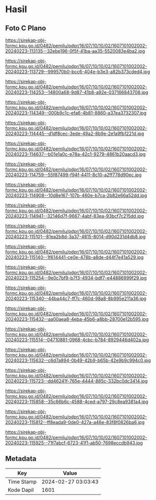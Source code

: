 # Hasil

## Foto C Plano

https://sirekap-obj-formc.kpu.go.id/0482/pemilu/pdpr/16/07/10/10/02/1607101002002-20240223-113135--32ebe196-0f5f-41ba-aa35-5520083e4ba2.jpg

https://sirekap-obj-formc.kpu.go.id/0482/pemilu/pdpr/16/07/10/10/02/1607101002002-20240223-113729--999570b0-bcc6-404e-b3e3-a82b373cded4.jpg

https://sirekap-obj-formc.kpu.go.id/0482/pemilu/pdpr/16/07/10/10/02/1607101002002-20240223-114253--14800a68-9d87-41b8-a92e-037166843708.jpg

https://sirekap-obj-formc.kpu.go.id/0482/pemilu/pdpr/16/07/10/10/02/1607101002002-20240223-114349--000b9c1c-efa6-4b81-8860-a37ea3732307.jpg

https://sirekap-obj-formc.kpu.go.id/0482/pemilu/pdpr/16/07/10/10/02/1607101002002-20240223-114445--d1df8cec-3ede-49a2-8b9e-2e1a9fb1221d.jpg

https://sirekap-obj-formc.kpu.go.id/0482/pemilu/pdpr/16/07/10/10/02/1607101002002-20240223-114637--b01e1a0c-e78a-42c1-9279-4861b20aacd3.jpg

https://sirekap-obj-formc.kpu.go.id/0482/pemilu/pdpr/16/07/10/10/02/1607101002002-20240223-114759--55f87499-f94f-4411-8c10-a2ff778d90ec.jpg

https://sirekap-obj-formc.kpu.go.id/0482/pemilu/pdpr/16/07/10/10/02/1607101002002-20240223-114908--10d8e167-107b-460e-b7ca-2b82e66a52dd.jpg

https://sirekap-obj-formc.kpu.go.id/0482/pemilu/pdpr/16/07/10/10/02/1607101002002-20240223-114941--32146d7f-9667-4abf-83ea-93bcf7c215dd.jpg

https://sirekap-obj-formc.kpu.go.id/0482/pemilu/pdpr/16/07/10/10/02/1607101002002-20240223-115101--81ea2b8d-3a37-4815-8014-d90d231d4db8.jpg

https://sirekap-obj-formc.kpu.go.id/0482/pemilu/pdpr/16/07/10/10/02/1607101002002-20240223-115140--1f614441-ce0e-478b-a8de-d44f7e41a529.jpg

https://sirekap-obj-formc.kpu.go.id/0482/pemilu/pdpr/16/07/10/10/02/1607101002002-20240223-115254--9e0c7bf9-b7f3-4934-bdf7-e44886999f29.jpg

https://sirekap-obj-formc.kpu.go.id/0482/pemilu/pdpr/16/07/10/10/02/1607101002002-20240223-115340--44ba44c7-ff7c-460d-98a8-8b995e211a36.jpg

https://sirekap-obj-formc.kpu.go.id/0482/pemilu/pdpr/16/07/10/10/02/1607101002002-20240223-115432--aa00aea8-4eba-45b6-a8bb-28700e12b595.jpg

https://sirekap-obj-formc.kpu.go.id/0482/pemilu/pdpr/16/07/10/10/02/1607101002002-20240223-115514--04710881-0968-4cbc-b784-8929446d402a.jpg

https://sirekap-obj-formc.kpu.go.id/0482/pemilu/pdpr/16/07/10/10/02/1607101002002-20240223-115632--c6d7a894-0b49-42b9-b65b-42e9b9c994c0.jpg

https://sirekap-obj-formc.kpu.go.id/0482/pemilu/pdpr/16/07/10/10/02/1607101002002-20240223-115723--dd46241f-765e-4444-885c-332bc0dc3414.jpg

https://sirekap-obj-formc.kpu.go.id/0482/pemilu/pdpr/16/07/10/10/02/1607101002002-20240223-115858--35c66b6c-4588-4ced-a797-29c8ea9381a4.jpg

https://sirekap-obj-formc.kpu.go.id/0482/pemilu/pdpr/16/07/10/10/02/1607101002002-20240223-115812--ff8eada9-0de0-427a-a46e-83f8f0826ba6.jpg

https://sirekap-obj-formc.kpu.go.id/0482/pemilu/pdpr/16/07/10/10/02/1607101002002-20240223-115925--71f7abcf-6723-41f1-ab50-7698eccdb943.jpg


## Metadata

| Key        | Value               |
| ---------- | ------------------- |
| Time Stamp | 2024-02-27 03:03:43 |
| Kode Dapil | 1601                |



